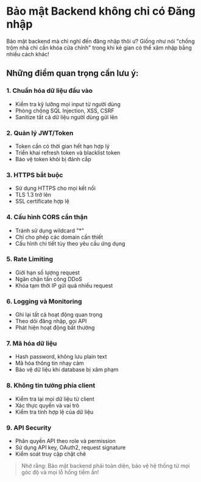 # Bảo mật Backend không chỉ có Đăng nhập

Bảo mật backend mà chỉ nghĩ đến đăng nhập thôi ư? Giống như nói "chống trộm nhà chỉ cần khóa cửa chính" trong khi kẻ gian có thể xâm nhập bằng nhiều cách khác!

## Những điểm quan trọng cần lưu ý:

### 1. Chuẩn hóa dữ liệu đầu vào

- Kiểm tra kỹ lưỡng mọi input từ người dùng
- Phòng chống SQL Injection, XSS, CSRF
- Sanitize tất cả dữ liệu người dùng gửi lên

### 2. Quản lý JWT/Token

- Token cần có thời gian hết hạn hợp lý
- Triển khai refresh token và blacklist token
- Bảo vệ token khỏi bị đánh cắp

### 3. HTTPS bắt buộc

- Sử dụng HTTPS cho mọi kết nối
- TLS 1.3 trở lên
- SSL certificate hợp lệ

### 4. Cấu hình CORS cẩn thận

- Tránh sử dụng wildcard "\*"
- Chỉ cho phép các domain cần thiết
- Cấu hình chi tiết tùy theo yêu cầu ứng dụng

### 5. Rate Limiting

- Giới hạn số lượng request
- Ngăn chặn tấn công DDoS
- Khóa tạm thời IP gửi quá nhiều request

### 6. Logging và Monitoring

- Ghi lại tất cả hoạt động quan trọng
- Theo dõi đăng nhập, gọi API
- Phát hiện hoạt động bất thường

### 7. Mã hóa dữ liệu

- Hash password, không lưu plain text
- Mã hóa thông tin nhạy cảm
- Bảo vệ dữ liệu khi database bị xâm phạm

### 8. Không tin tưởng phía client

- Kiểm tra lại mọi dữ liệu từ client
- Xác thực quyền và vai trò
- Kiểm tra tính hợp lệ của dữ liệu

### 9. API Security

- Phân quyền API theo role và permission
- Sử dụng API key, OAuth2, request signature
- Kiểm soát truy cập chặt chẽ

> Nhớ rằng: Bảo mật backend phải toàn diện, bảo vệ hệ thống từ mọi góc độ và mọi lỗ hổng tiềm ẩn!
